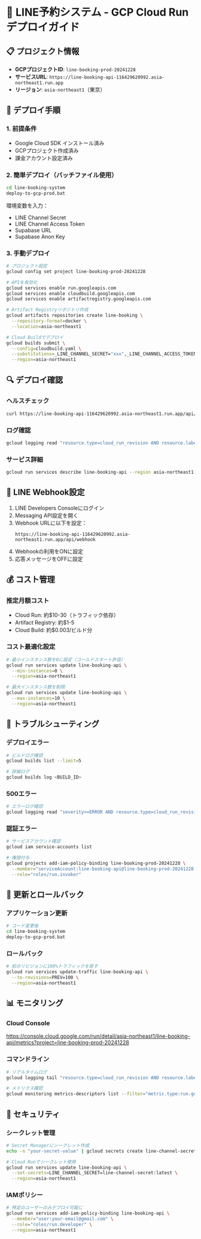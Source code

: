 # 🚀 LINE予約システム - GCP Cloud Run デプロイガイド

## 📋 プロジェクト情報

- **GCPプロジェクトID**: `line-booking-prod-20241228`
- **サービスURL**: `https://line-booking-api-116429620992.asia-northeast1.run.app`
- **リージョン**: `asia-northeast1`（東京）

## 🔧 デプロイ手順

### 1. 前提条件

- Google Cloud SDK インストール済み
- GCPプロジェクト作成済み
- 課金アカウント設定済み

### 2. 簡単デプロイ（バッチファイル使用）

```bash
cd line-booking-system
deploy-to-gcp-prod.bat
```

環境変数を入力：
- LINE Channel Secret
- LINE Channel Access Token  
- Supabase URL
- Supabase Anon Key

### 3. 手動デプロイ

```bash
# プロジェクト設定
gcloud config set project line-booking-prod-20241228

# APIを有効化
gcloud services enable run.googleapis.com
gcloud services enable cloudbuild.googleapis.com
gcloud services enable artifactregistry.googleapis.com

# Artifact Registryリポジトリ作成
gcloud artifacts repositories create line-booking \
  --repository-format=docker \
  --location=asia-northeast1

# Cloud Buildでデプロイ
gcloud builds submit \
  --config=cloudbuild.yaml \
  --substitutions=_LINE_CHANNEL_SECRET="xxx",_LINE_CHANNEL_ACCESS_TOKEN="xxx",_SUPABASE_URL="xxx",_SUPABASE_ANON_KEY="xxx" \
  --region=asia-northeast1
```

## 🔍 デプロイ確認

### ヘルスチェック
```bash
curl https://line-booking-api-116429620992.asia-northeast1.run.app/api/ping
```

### ログ確認
```bash
gcloud logging read "resource.type=cloud_run_revision AND resource.labels.service_name=line-booking-api" --limit 50
```

### サービス詳細
```bash
gcloud run services describe line-booking-api --region asia-northeast1
```

## 📝 LINE Webhook設定

1. LINE Developers Consoleにログイン
2. Messaging API設定を開く
3. Webhook URLに以下を設定：
   ```
   https://line-booking-api-116429620992.asia-northeast1.run.app/api/webhook
   ```
4. Webhookの利用をONに設定
5. 応答メッセージをOFFに設定

## 💰 コスト管理

### 推定月額コスト
- Cloud Run: 約$10-30（トラフィック依存）
- Artifact Registry: 約$1-5
- Cloud Build: 約$0.003/ビルド分

### コスト最適化設定
```bash
# 最小インスタンス数を0に設定（コールドスタート許容）
gcloud run services update line-booking-api \
  --min-instances=0 \
  --region=asia-northeast1

# 最大インスタンス数を制限
gcloud run services update line-booking-api \
  --max-instances=10 \
  --region=asia-northeast1
```

## 🚨 トラブルシューティング

### デプロイエラー
```bash
# ビルドログ確認
gcloud builds list --limit=5

# 詳細ログ
gcloud builds log <BUILD_ID>
```

### 500エラー
```bash
# エラーログ確認
gcloud logging read "severity>=ERROR AND resource.type=cloud_run_revision" --limit=20
```

### 認証エラー
```bash
# サービスアカウント確認
gcloud iam service-accounts list

# 権限付与
gcloud projects add-iam-policy-binding line-booking-prod-20241228 \
  --member="serviceAccount:line-booking-api@line-booking-prod-20241228.iam.gserviceaccount.com" \
  --role="roles/run.invoker"
```

## 🔄 更新とロールバック

### アプリケーション更新
```bash
# コード変更後
cd line-booking-system
deploy-to-gcp-prod.bat
```

### ロールバック
```bash
# 前のリビジョンに100%トラフィックを戻す
gcloud run services update-traffic line-booking-api \
  --to-revisions=PREV=100 \
  --region=asia-northeast1
```

## 📊 モニタリング

### Cloud Console
https://console.cloud.google.com/run/detail/asia-northeast1/line-booking-api/metrics?project=line-booking-prod-20241228

### コマンドライン
```bash
# リアルタイムログ
gcloud logging tail "resource.type=cloud_run_revision AND resource.labels.service_name=line-booking-api"

# メトリクス確認
gcloud monitoring metrics-descriptors list --filter="metric.type:run.googleapis.com"
```

## 🔐 セキュリティ

### シークレット管理
```bash
# Secret Managerにシークレット作成
echo -n "your-secret-value" | gcloud secrets create line-channel-secret --data-file=-

# Cloud Runでシークレット使用
gcloud run services update line-booking-api \
  --set-secrets=LINE_CHANNEL_SECRET=line-channel-secret:latest \
  --region=asia-northeast1
```

### IAMポリシー
```bash
# 特定のユーザーのみデプロイ可能に
gcloud run services add-iam-policy-binding line-booking-api \
  --member="user:your-email@gmail.com" \
  --role="roles/run.developer" \
  --region=asia-northeast1
```